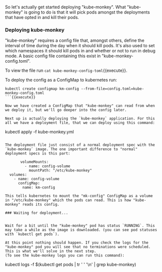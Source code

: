 So let's actually get started deploying "kube-monkey". What "kube-monkey" is going to do is that it will pick pods amongst the deployments that have opted in and kill their pods.

### Deploying kube-monkey
"kube-monkey" requires a config file that, amongst others, define the interval of time during the day when it should kill pods. It's also used to set which namespaces it should kill pods in and whether or not to run in debug mode. A basic config file containing this exist in "kube-monkey-config.toml".

To view the file run `cat kube-monkey-config-toml`{{execute}}.

To deploy the config as a ConfigMap to kubernetes run:
```
kubectl create configmap km-config --from-file=config.toml=kube-monkey-config.toml
```{{execute}}

Now we have created a ConfigMap that "kube-monkey" can read from when we deploy it, but we'll go deeper into the config later.

Next up is actually deploying the `kube-monkey` application. For this all we have a deployment file, that we can deploy using this command:
```
kubectl apply -f kube-monkey.yml
```{{execute}}

The deployment file just consist of a normal deployment spec with the `kube-monkey` image. The one important difference to "normal" deployment specs is this part:
```
           volumeMounts:
             - name: config-volume
               mountPath: "/etc/kube-monkey"
      volumes:
        - name: config-volume
          configMap:
            name: km-config
```
This tells kubernetes to mount the "mk-config" ConfigMap as a volume in "/etc/kube-monkey" which the pods can read. This is how "kube-monkey" reads its config.

### Waiting for deployment...


Wait for a bit until the "kube-monkey" pod has status `RUNNING`. This may take a while as the image is downloaded. (you can see pod statuses with `kubectl get pods`).

At this point nothing should happen. If you check the logs for the "kube-monkey" pod you will see that no terminations were scheduled. This is what we'll solve in the next step.
(To see the kube-monkey logs you can run this command):

```
kubectl logs -f $(kubectl get pods | tr ' ' '\n' | grep kube-monkey)
```{{execute}}
